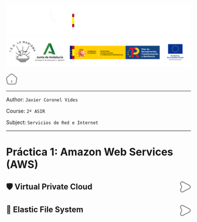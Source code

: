 ![](/.resGen/_bannerD.png#gh-dark-mode-only)
![](/.resGen/_bannerL.png#gh-light-mode-only)

<a href="/README.md"><img src="/.resGen/_home.svg" width="30"></a>

---

Author: `Javier Coronel Vides`

Course: `2º ASIR`

Subject: `Servicios de Red e Internet`

---

# Práctica 1: Amazon Web Services (AWS)

## 🛡 Virtual Private Cloud    <a href="1.vpc/readme.md"><img src="/.resGen/_arrow.svg" width="30" align="right"></a>

## 📂 Elastic File System      <a href="2.efs/readme.md"><img src="/.resGen/_arrow.svg" width="30" align="right"></a>
